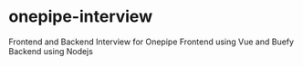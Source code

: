 # onepipe-interview
Frontend and Backend Interview for Onepipe
Frontend using Vue and Buefy 
Backend using Nodejs
